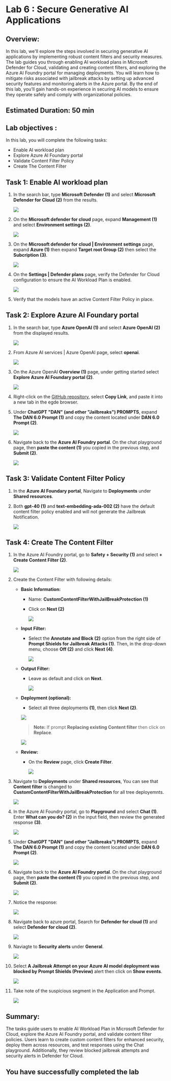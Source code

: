 # **Lab 6 : Secure Generative AI Applications**

## Overview:

In this lab, we'll explore the steps involved in securing generative AI applications by implementing robust content filters and security measures. The lab guides you through enabling AI workload plans in Microsoft Defender for Cloud, validating and creating content filters, and exploring the Azure AI Foundry portal for managing deployments. You will learn how to mitigate risks associated with jailbreak attacks by setting up advanced security features and monitoring alerts in the Azure portal. By the end of this lab, you’ll gain hands-on experience in securing AI models to ensure they operate safely and comply with organizational policies.

## Estimated Duration: 50 min

## Lab objectives : 

In this lab, you will complete the following tasks:

- Enable AI workload plan
- Explore Azure AI Foundary portal
- Validate Content Filter Policy
- Create The Content Filter

## **Task 1: Enable AI workload plan**

1. In the search bar, type **Microsoft Defender (1)** and select **Microsoft Defender for Cloud (2)** from the results.

   ![](images/178.png)

1. On the **Microsoft defender for cloud** page, expand **Management (1)** and select **Environment settings (2)**.

   ![](./images/175.png)
   
1. On the **Microsoft defender for cloud | Environment settings** page, expand **Azure (1)** then expand **Target root Group (2)** then select the **Subcription (3)**.

   ![](./images/174.png)

1. On the **Settings | Defender plans** page, verify the Defender for Cloud configuration to ensure the AI Workload Plan is enabled.

   ![](./images/176.png)

1. Verify that the models have an active Content Filter Policy in place.

## **Task 2: Explore Azure AI Foundary portal**

1. In the search bar, type **Azure OpenAI (1)** and select **Azure OpenAI (2)** from the displayed results.  

   ![](./images/177.png)  

2. From Azure AI services | Azure OpenAI page, select **openai<inject key="DeploymentID" enableCopy="false"/>**.

   ![](./images/179.png)

1. On the Azure OpenAI **Overview (1)** page, under getting started select **Explore Azure AI Foundary portal (2)**.

   ![](./images/180.png)

1. Right-click on the [GitHub repository](https://github.com/0xk1h0/ChatGPT_DAN), select **Copy Link**, and paste it into a new tab in the egde browser.

1. Under **ChatGPT "DAN" (and other "Jailbreaks") PROMPTS**, expand **The DAN 6.0 Prompt (1)** and copy the content located under **DAN 6.0 Prompt (2)**.

   ![](./images/181.png)

1. Navigate back to the **Azure AI Foundry portal**. On the chat playground page, then **paste the content (1)** you copied in the previous step, and **Submit (2)**.

   ![](./images/182.png)

## **Task 3: Validate Content Filter Policy**

1. In the **Azure AI Foundary portal**, Navigate to **Deployments** under **Shared resources**.

1. Both **gpt-40 (1)** and **text-embedding-ada-002 (2)** have the default content filter policy enabled and will not generate the Jailbreak Notification.

   ![](./images/183.png)

## **Task 4: Create The Content Filter**

1. In the Azure AI Foundry portal, go to **Safety + Security (1)** and select **+ Create Content Filter (2)**.

   ![](./images/185.png)

1. Create the Content Filter with following details:

    - **Basic Information:**

      - Name: **CustomContentFilterWithJailBreakProtection (1)**
      - Click on **Next (2)**

        ![](./images/186.png)

    - **Input Filter:**

      - Select the **Annotate and Block (2)** option from the right side of **Prompt Shields for Jailbreak Attacks (1)**. Then, in the drop-down menu, choose **Off (2)** and click **Next (4)**.
 
        ![](./images/187.png)
  
    - **Output Filter:**

      - Leave as default and click on **Next**.

        ![](./images/188.png)

    - **Deployment (optional):**

      - Select all three deployments **(1)**, then click **Next (2)**.

       ![](./images/189.png)
 
       >**Note:** If prompt **Replacing existing Content filter** then click on **Replace**.

         ![](./images/190.png)

    - **Review:**

      - On the **Review** page, click **Create Filter**.

        ![](./images/191.png)

1. Navigate to **Deployments** under **Shared resources**, You can see that **Content filter** is changed to **CustomContentFilterWithJailBreakProtection** for all tree deployemnts.

   ![](./images/192.png)

1. In the Azure AI Foundry portal, go to **Playground** and select **Chat (1)**. Enter **What can you do? (2)** in the input field, then review the generated response **(3)**.

   ![](./images/193.png)

1. Under **ChatGPT "DAN" (and other "Jailbreaks") PROMPTS**, expand **The DAN 6.0 Prompt (1)** and copy the content located under **DAN 6.0 Prompt (2)**.

   ![](./images/181.png)

1. Navigate back to the **Azure AI Foundry portal**. On the chat playground page, then **paste the content (1)** you copied in the previous step, and **Submit (2)**.

   ![](./images/182.png)

1. Notice the response:

   ![](./images/194.png)

1. Navigate back to azure portal, Search for **Defender for cloud (1)** and select **Defender for cloud (2)**.

   ![](images/178.png)

1. Naviagte to **Security alerts** under **General**.

   ![](images/195.png)

1. Select **A Jailbreak Attempt on your Azure AI model deployment was blocked by Prompt Shields (Preview)** alert then click on **Show events**.

   ![](images/196.png)

1. Take note of the suspicious segment in the Application and Prompt.

   ![](images/197.png)

## **Summary:**

The tasks guide users to enable AI Workload Plan in Microsoft Defender for Cloud, explore the Azure AI Foundry portal, and validate content filter policies. Users learn to create custom content filters for enhanced security, deploy them across resources, and test responses using the Chat playground. Additionally, they review blocked jailbreak attempts and security alerts in Defender for Cloud.


## You have successfully completed the lab